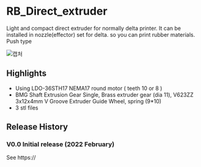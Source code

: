 # RB_Direct_extruder
Light and compact direct extruder for normally delta printer.
It can be installed in nozzle(effector) set for delta. so you can print rubber materials.
Push type

![캡처](https://user-images.githubusercontent.com/5675424/188380981-feaa4427-d595-42bf-a348-674e1a174c96.JPG)

## Highlights
- Using LDO-36STH17 NEMA17 round motor ( teeth 10 or 8 )
- BMG Shaft Extrusion Gear Single, Brass extruder gear (dia 11), V623ZZ 3x12x4mm V Groove Extruder Guide Wheel, spring (9*10)
- 3 stl files

## Release History
### V0.0 Initial release (2022 February)
See https://
